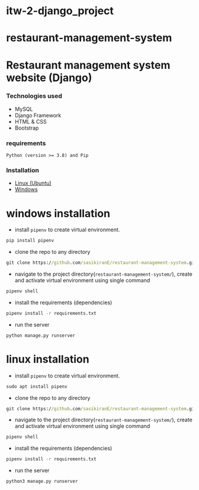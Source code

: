 # itw-2-django_project
# restaurant-management-system
# Restaurant management system website (Django)

### Technologies used
- MySQL
- Django Framework
- HTML & CSS
- Bootstrap

### requirements 
`Python (version >= 3.8) and Pip`

### Installation
- [Linux (Ubuntu)](#linux-installation)
- [Windows](#windows-installation)

# windows installation

- install `pipenv` to create virtual environment.

```cmd
pip install pipenv
```
- clone the repo to any directory

```cmd
git clone https://github.com/sasikiranE/restaurant-management-system.git
```


- navigate to the project directory(`restaurant-management-system/`), create and activate virtual environment using single command

```cmd
pipenv shell
```

- install the requirements (dependencies)

```cmd
pipenv install -r requirements.txt
```

- run the server

```cmd
python manage.py runserver
```

# linux installation

- install `pipenv` to create virtual environment.

```cmd
sudo apt install pipenv
```
- clone the repo to any directory

```cmd
git clone https://github.com/sasikiranE/restaurant-management-system.git
```


- navigate to the project directory(`restaurant-management-system/`), create and activate virtual environment using single command

```cmd
pipenv shell
```

- install the requirements (dependencies)

```cmd
pipenv install -r requirements.txt
```

- run the server

```cmd
python3 manage.py runserver
```